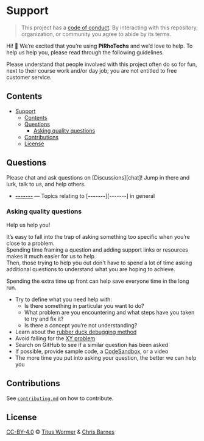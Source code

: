 # Support

> This project has a [code of conduct][coc].
> By interacting with this repository, organization, or community you agree to
> abide by its terms.

Hi!  👋
We’re excited that you’re using **PiRhoTechs** and we’d love to help.
To help us help you, please read through the following guidelines.

Please understand that people involved with this project often do so for fun,
next to their course work and/or day job; you are not entitled to free customer service.

## Contents

- [Support](#support)
  - [Contents](#contents)
  - [Questions](#questions)
    - [Asking quality questions](#asking-quality-questions)
  - [Contributions](#contributions)
  - [License](#license)

## Questions

Please chat and ask questions on [Discussions][chat]!
Jump in there and lurk, talk to us, and help others.

<!--
*   [**unified**](https://github.com/unifiedjs/unified/discussions)
    — Topics relating to [**unified**][unified] in general
*   [**Team2927 PiRhoTechs**](https://github.com/Team2927 PiRhoTechsjs/Team2927 PiRhoTechs/discussions)
    — Topics relating to the [**Team2927 PiRhoTechs**][Team2927 PiRhoTechs] ecosystem, markdown,
    and [**mdast**][mdast]
*   [**rehype**](https://github.com/rehypejs/rehype/discussions)
    — Topics relating to the [**rehype**][rehype] ecosystem, HTML,
    and [**hast**][hast]
*   [**retext**](https://github.com/retextjs/retext/discussions)
    — Topics relating to the [**retext**][retext] ecosystem, natural language,
    and [**nlcst**][nlcst]
*   [**MDX**](https://github.com/mdx-js/mdx/discussions)
    — Topics relating to [**MDX**][mdx]
*   [**micromark**](https://github.com/micromark/micromark/discussions)
    — Topics relating to the future of markdown in unified!
*   [**vfile**](https://github.com/vfile/vfile/discussions)
    — Topics relating to [**vfile**][vfile]: virtual files
*   [**syntax-tree**](https://github.com/syntax-tree/unist/discussions)
    — Topics relating to [**syntax-tree**][syntax-tree] and [**unist**][unist]
-->
*   [**-------**](https://github.com/-------/-------/discussions)
    — Topics relating to [**-------**][-------] in general

### Asking quality questions

Help us help you!

It’s easy to fall into the trap of asking something too specific when you’re close to a problem. \
Spending time framing a question and adding support links or resources makes it much easier for us to help. \
Then, those trying to help you out don't have to spend a lot of time asking additional questions to understand what you are hoping to achieve.

Spending the extra time up front can help save everyone time in the long run.

*   Try to define what you need help with:
    *   Is there something in particular you want to do?
    *   What problem are you encountering and what steps have you taken to try
        and fix it?
    *   Is there a concept you’re not understanding?
*   Learn about the [rubber duck debugging method][rubberduck]
*   Avoid falling for the [XY problem][xy]
*   Search on GitHub to see if a similar question has been asked
*   If possible, provide sample code, a [CodeSandbox][codesandbox], or a video
*   The more time you put into asking your question, the better we can help you

## Contributions

See [`contributing.md`][contributing] on how to contribute.

## License

[CC-BY-4.0][license] © [Titus Wormer][author1] & [Chris Barnes][author2]

<!-- Definitions -->

[license]: https://creativecommons.org/licenses/by/4.0/

[author1]: https://wooorm.com

[author2]: https://ChrisBarnes.news

[coc]: https://github.com/team2927/.github/code-of-conduct.md

<!-- [vfile]: https://github.com/vfile

[syntax-tree]: https://github.com/syntax-tree

[unist]: https://github.com/syntax-tree/unist

[mdast]: https://github.com/syntax-tree/mdast

[nlcst]: https://github.com/syntax-tree/nlcst

[hast]: https://github.com/syntax-tree/hast

[unified]: https://github.com/unifiedjs/unified

[Team2927 PiRhoTechs]: https://github.com/Team2927 PiRhoTechsjs/Team2927 PiRhoTechs

[retext]: https://github.com/retextjs/retext

[rehype]: https://github.com/rehypejs/rehype

[mdx]: https://github.com/mdx-js/mdx -->

[rubberduck]: https://rubberduckdebugging.com

[xy]: https://meta.stackexchange.com/questions/66377/what-is-the-xy-problem/66378#66378

[codesandbox]: https://codesandbox.io

<!-- [chat]: https://github.com/Team2927 PiRhoTechsjs/Team2927 PiRhoTechs/discussions -->

[contributing]: contributing.md